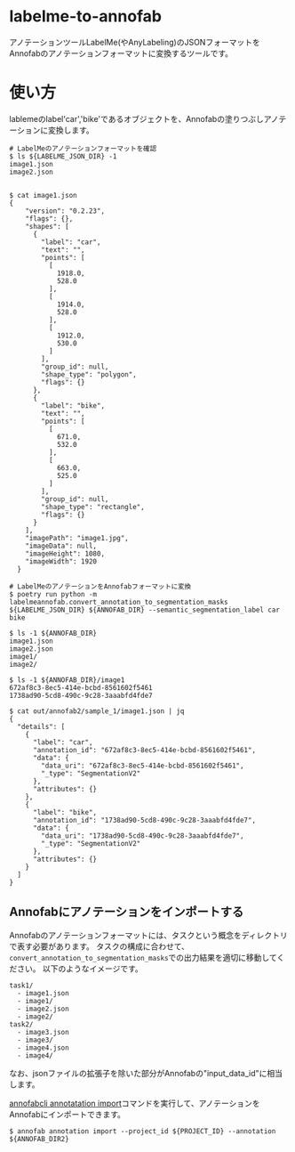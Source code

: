 # labelme-to-annofab
アノテーションツールLabelMe(やAnyLabeling)のJSONフォーマットをAnnofabのアノテーションフォーマットに変換するツールです。



# 使い方

lablemeのlabel'car','bike'であるオブジェクトを、Annofabの塗りつぶしアノテーションに変換します。


```
# LabelMeのアノテーションフォーマットを確認
$ ls ${LABELME_JSON_DIR} -1
image1.json
image2.json


$ cat image1.json
{
    "version": "0.2.23",
    "flags": {},
    "shapes": [
      {
        "label": "car",
        "text": "",
        "points": [
          [
            1918.0,
            528.0
          ],
          [
            1914.0,
            528.0
          ],
          [
            1912.0,
            530.0
          ]
        ],
        "group_id": null,
        "shape_type": "polygon",
        "flags": {}
      },        
      {
        "label": "bike",
        "text": "",
        "points": [
          [
            671.0,
            532.0
          ],
          [
            663.0,
            525.0
          ]
        ],
        "group_id": null,
        "shape_type": "rectangle",
        "flags": {}
      }
    ],
    "imagePath": "image1.jpg",
    "imageData": null,
    "imageHeight": 1080,
    "imageWidth": 1920
  }
```


```
# LabelMeのアノテーションをAnnofabフォーマットに変換
$ poetry run python -m labelmeannofab.convert_annotation_to_segmentation_masks ${LABELME_JSON_DIR} ${ANNOFAB_DIR} --semantic_segmentation_label car bike
```

```
$ ls -1 ${ANNOFAB_DIR}
image1.json
image2.json
image1/
image2/

$ ls -1 ${ANNOFAB_DIR}/image1
672af8c3-8ec5-414e-bcbd-8561602f5461
1738ad90-5cd8-490c-9c28-3aaabfd4fde7
```


```
$ cat out/annofab2/sample_1/image1.json | jq
{
  "details": [
    {
      "label": "car",
      "annotation_id": "672af8c3-8ec5-414e-bcbd-8561602f5461",
      "data": {
        "data_uri": "672af8c3-8ec5-414e-bcbd-8561602f5461",
        "_type": "SegmentationV2"
      },
      "attributes": {}
    },
    {
      "label": "bike",
      "annotation_id": "1738ad90-5cd8-490c-9c28-3aaabfd4fde7",
      "data": {
        "data_uri": "1738ad90-5cd8-490c-9c28-3aaabfd4fde7",
        "_type": "SegmentationV2"
      },
      "attributes": {}
    }
  ]
}
```

## Annofabにアノテーションをインポートする
Annofabのアノテーションフォーマットには、タスクという概念をディレクトリで表す必要があります。
タスクの構成に合わせて、`convert_annotation_to_segmentation_masks`での出力結果を適切に移動してください。
以下のようなイメージです。

```
task1/
  - image1.json
  - image1/
  - image2.json
  - image2/
task2/
  - image3.json
  - image3/
  - image4.json
  - image4/
```

なお、jsonファイルの拡張子を除いた部分がAnnofabの"input_data_id"に相当します。

[annofabcli annotatation import](https://annofab-cli.readthedocs.io/ja/latest/command_reference/annotation/import.html)コマンドを実行して、アノテーションをAnnofabにインポートできます。


```
$ annofab annotation import --project_id ${PROJECT_ID} --annotation ${ANNOFAB_DIR2}
```


